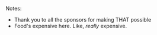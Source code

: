Notes:
- Thank you to all the sponsors for making THAT possible
- Food's expensive here. Like, _really_ expensive.
